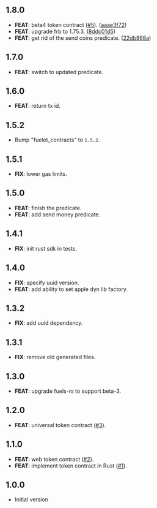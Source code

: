 ## 1.8.0

 - **FEAT**: beta4 token contract ([#5](https://github.com/Fuelet/fuelet-contracts/issues/5)). ([aaae3f72](https://github.com/Fuelet/fuelet-contracts/commit/aaae3f7298d50d089fcd7fac2f1c01ba94a826b6))
 - **FEAT**: upgrade frb to 1.75.3. ([8ddc01d5](https://github.com/Fuelet/fuelet-contracts/commit/8ddc01d59ab19b452b57633d88c3c4f86b9631b6))
 - **FEAT**: get rid of the send coins predicate. ([22db868a](https://github.com/Fuelet/fuelet-contracts/commit/22db868af64fad9b29847d89ce07ec306ca7925e))

## 1.7.0

 - **FEAT**: switch to updated predicate.

## 1.6.0

 - **FEAT**: return tx id.

## 1.5.2

 - Bump "fuelet_contracts" to `1.5.2`.

## 1.5.1

 - **FIX**: lower gas limits.

## 1.5.0

 - **FEAT**: finish the predicate.
 - **FEAT**: add send money predicate.

## 1.4.1

 - **FIX**: init rust sdk in tests.

## 1.4.0

 - **FIX**: specify uuid version.
 - **FEAT**: add ability to set apple dyn lib factory.

## 1.3.2

 - **FIX**: add uuid dependency.

## 1.3.1

 - **FIX**: remove old generated files.

## 1.3.0

 - **FEAT**: upgrade fuels-rs to support beta-3.

## 1.2.0

 - **FEAT**: universal token contract ([#3](https://github.com/Fuelet/fuelet-contracts/issues/3)).

## 1.1.0

 - **FEAT**: web token contract ([#2](https://github.com/Fuelet/fuelet-contracts/issues/2)).
 - **FEAT**: implement token contract in Rust ([#1](https://github.com/Fuelet/fuelet-contracts/issues/1)).

## 1.0.0

- Initial version
